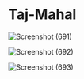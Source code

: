 # Taj-Mahal

![Screenshot (691)](https://github.com/user-attachments/assets/078dbb31-7281-4311-b806-909f111942f5)

![Screenshot (692)](https://github.com/user-attachments/assets/65bd72d6-9b15-447b-9688-2ce342c04399)

![Screenshot (693)](https://github.com/user-attachments/assets/6bc75421-3d48-4f21-abf6-5af070b00bb1)
